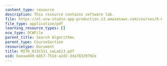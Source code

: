 ```yaml
---
content_type: resource
description: This resource contains software lab.
file: https://ol-ocw-studio-app-production.s3.amazonaws.com/courses/6-01sc-introduction-to-electrical-engineering-and-computer-science-i-spring-2011/baeaad496857751da2d23da78329792e_MIT6_01SCS11_swLab13.pdf
file_type: application/pdf
learning_resource_types: []
ocw_type: OCWFile
parent_title: Search Algorithms
parent_type: CourseSection
resourcetype: Document
title: MIT6_01SCS11_swLab13.pdf
uid: baeaad49-6857-751d-a2d2-3da78329792e
---
```

